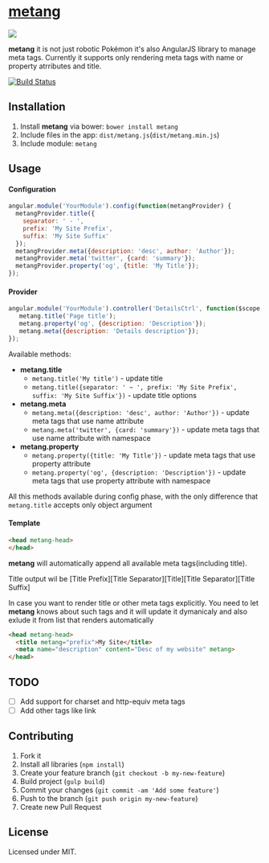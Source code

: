 # [metang](https://github.com/timsly/metang/)

![](http://www.poke-amph.com/heartgoldsoulsilver/sprites/375.png)

**metang** it is not just robotic Pokémon it's also AngularJS library to manage meta tags.
Currently it supports only rendering meta tags with name or property atrributes and title.

[![Build Status](https://travis-ci.org/timsly/metang.svg?branch=master)](https://travis-ci.org/timsly/metang)

## Installation
1. Install **metang** via bower: `bower install metang`
2. Include files in the app: `dist/metang.js`(`dist/metang.min.js`)
3. Include module: `metang`

## Usage

#### Configuration

```js
angular.module('YourModule').config(function(metangProvider) {
  metangProvider.title({
    separator: ' - ',
    prefix: 'My Site Prefix',
    suffix: 'My Site Suffix'
  });
  metangProvider.meta({description: 'desc', author: 'Author'});
  metangProvider.meta('twitter', {card: 'summary'});
  metangProvider.property('og', {title: 'My Title'});
});
```

#### Provider

```js
angular.module('YourModule').controller('DetailsCtrl', function($scope, metang) {
   metang.title('Page title');
   metang.property('og', {description: 'Description'});
   metang.meta({description: 'Details description'});
});
```

Available methods:

* **metang.title**
  * `metang.title('My title')` - update title
  * `metang.title({separator: ' ~ ', prefix: 'My Site Prefix', suffix: 'My Site Suffix'})` - update title options
* **metang.meta**
  * `metang.meta({description: 'desc', author: 'Author'})` - update meta tags that use name attribute
  * `metang.meta('twitter', {card: 'summary'})` - update meta tags that use name attribute with namespace
* **metang.property**
  * `metang.property({title: 'My Title'})` - update meta tags that use property attribute
  * `metang.property('og', {description: 'Description'})` - update meta tags that use property attribute with namespace

All this methods available during config phase, with the only difference that `metang.title` accepts only object argument

#### Template
```html
<head metang-head>
</head>
```

**metang** will automatically append all available meta tags(including title).

Title output wil be [Title Prefix][Title Separator][Title][Title Separator][Title Suffix]

In case you want to render title or other meta tags explicitly. You need to let **metang** knows about such tags and it will
update it dymanicaly and also exlude it from list that renders automatically
```html
<head metang-head>
  <title metang="prefix">My Site</title>
  <meta name="description" content="Desc of my website" metang>
</head>
```

## TODO

- [ ] Add support for charset and http-equiv meta tags
- [ ] Add other tags like link

## Contributing

1. Fork it
2. Install all libraries (`npm install`)
3. Create your feature branch (`git checkout -b my-new-feature`)
4. Build project (`gulp build`)
5. Commit your changes (`git commit -am 'Add some feature'`)
6. Push to the branch (`git push origin my-new-feature`)
7. Create new Pull Request

## License

Licensed under MIT.
